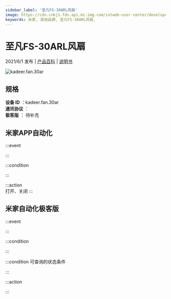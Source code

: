 ```yaml
---
sidebar_label: '至凡FS-30ARL风扇'
image: https://cdn.cnbj1.fds.api.mi-img.com/iotweb-user-center/developer_1679071060279HvBqfLL6.png?GalaxyAccessKeyId=AKVGLQWBOVIRQ3XLEW&Expires=9223372036854775807&Signature=jfX+ZHo3adpfEcaN/xRurbNHVdw=
keywords: 米家, 其他品牌, 至凡FS-30ARL风扇, 
---
```

# 至凡FS-30ARL风扇

2021/6/1 发布 | [产品百科](https://home.mi.com/webapp/content/baike/product/index.html?model=kadeer.fan.30ar/) | [说明书](https://home.mi.com/views/introduction.html?model=kadeer.fan.30ar&region=cn)

![kadeer.fan.30ar](https://cdn.cnbj1.fds.api.mi-img.com/iotweb-user-center/developer_1679071060279HvBqfLL6.png?GalaxyAccessKeyId=AKVGLQWBOVIRQ3XLEW&Expires=9223372036854775807&Signature=jfX+ZHo3adpfEcaN/xRurbNHVdw=)

## 规格  
> 
**设备 ID** ：kadeer.fan.30ar  
**通讯协议** ：  
**极客版**  ： 待补充 


## 米家APP自动化  

:::event  

:::

:::condition  

:::

:::action   
打开、关闭
:::

## 米家自动化极客版  

:::event  

:::

:::condition  

:::

:::condition 可查询的状态条件  

:::

:::action  

:::

        
